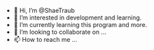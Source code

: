 - 👋 Hi, I’m @ShaeTraub
- 👀 I’m interested in development and learning.
- 🌱 I’m currently learning this program and more.
- 💞️ I’m looking to collaborate on ...
- 📫 How to reach me ...

<!---
ShaeTraub/ShaeTraub is a ✨ special ✨ repository because its `README.md` (this file) appears on your GitHub profile.
You can click the Preview link to take a look at your changes.
--->
